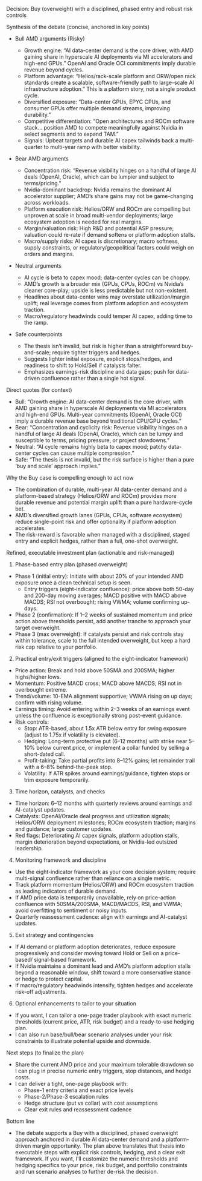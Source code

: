 Decision: Buy (overweight) with a disciplined, phased entry and robust risk controls

Synthesis of the debate (concise, anchored in key points)

- Bull AMD arguments (Risky)
  - Growth engine: “AI data-center demand is the core driver, with AMD gaining share in hyperscale AI deployments via MI accelerators and high-end GPUs.” OpenAI and Oracle OCI commitments imply durable revenue beyond cycles.
  - Platform advantage: “Helios/rack-scale platform and ORW/open rack standards create a scalable, software-friendly path to large-scale AI infrastructure adoption.” This is a platform story, not a single product cycle.
  - Diversified exposure: “Data-center GPUs, EPYC CPUs, and consumer GPUs offer multiple demand streams, improving durability.” 
  - Competitive differentiation: “Open architectures and ROCm software stack… position AMD to compete meaningfully against Nvidia in select segments and to expand TAM.”
  - Signals: Upbeat targets and durable AI capex tailwinds back a multi-quarter to multi-year ramp with better visibility.

- Bear AMD arguments
  - Concentration risk: “Revenue visibility hinges on a handful of large AI deals (OpenAI, Oracle), which can be lumpier and subject to terms/pricing.”
  - Nvidia-dominant backdrop: Nvidia remains the dominant AI accelerator supplier; AMD’s share gains may not be game-changing across workloads.
  - Platform execution risk: Helios/ORW and ROCm are compelling but unproven at scale in broad multi-vendor deployments; large ecosystem adoption is needed for real margins.
  - Margin/valuation risk: High R&D and potential ASP pressure; valuation could re-rate if demand softens or platform adoption stalls.
  - Macro/supply risks: AI capex is discretionary; macro softness, supply constraints, or regulatory/geopolitical factors could weigh on orders and margins.

- Neutral arguments
  - AI cycle is beta to capex mood; data-center cycles can be choppy.
  - AMD’s growth is a broader mix (GPUs, CPUs, ROCm) vs Nvidia’s cleaner core-play; upside is less predictable but not non-existent.
  - Headlines about data-center wins may overstate utilization/margin uplift; real leverage comes from platform adoption and ecosystem traction.
  - Macro/regulatory headwinds could temper AI capex, adding time to the ramp.

- Safe counterpoints
  - The thesis isn’t invalid, but risk is higher than a straightforward buy-and-scale; require tighter triggers and hedges.
  - Suggests lighter initial exposure, explicit stops/hedges, and readiness to shift to Hold/Sell if catalysts falter.
  - Emphasizes earnings-risk discipline and data gaps; push for data-driven confluence rather than a single hot signal.

Direct quotes (for context)
- Bull: “Growth engine: AI data-center demand is the core driver, with AMD gaining share in hyperscale AI deployments via MI accelerators and high-end GPUs. Multi-year commitments (OpenAI, Oracle OCI) imply a durable revenue base beyond traditional CPU/GPU cycles.”
- Bear: “Concentration and cyclicity risk: Revenue visibility hinges on a handful of large AI deals (OpenAI, Oracle), which can be lumpy and susceptible to terms, pricing pressure, or project slowdowns.”
- Neutral: “AI cycle remains highly beta to capex mood; patchy data-center cycles can cause multiple compression.”
- Safe: “The thesis is not invalid, but the risk surface is higher than a pure ‘buy and scale’ approach implies.”

Why the Buy case is compelling enough to act now
- The combination of durable, multi-year AI data-center demand and a platform-based strategy (Helios/ORW and ROCm) provides more durable revenue and potential margin uplift than a pure hardware-cycle bet.
- AMD’s diversified growth lanes (GPUs, CPUs, software ecosystem) reduce single-point risk and offer optionality if platform adoption accelerates.
- The risk-reward is favorable when managed with a disciplined, staged entry and explicit hedges, rather than a full, one-shot overweight.

Refined, executable investment plan (actionable and risk-managed)

1) Phase-based entry plan (phased overweight)
- Phase 1 (initial entry): Initiate with about 20% of your intended AMD exposure once a clean technical setup is seen.
  - Entry triggers (eight-indicator confluence): price above both 50-day and 200-day moving averages; MACD positive with MACD above MACDS; RSI not overbought; rising VWMA; volume confirming up-days.
- Phase 2 (confirmation): If 1–2 weeks of sustained momentum and price action above thresholds persist, add another tranche to approach your target overweight.
- Phase 3 (max overweight): If catalysts persist and risk controls stay within tolerance, scale to the full intended overweight, but keep a hard risk cap relative to your portfolio.

2) Practical entry/exit triggers (aligned to the eight-indicator framework)
- Price action: Break and hold above 50SMA and 200SMA; higher highs/higher lows.
- Momentum: Positive MACD cross; MACD above MACDS; RSI not in overbought extreme.
- Trend/volume: 10-EMA alignment supportive; VWMA rising on up days; confirm with rising volume.
- Earnings timing: Avoid entering within 2–3 weeks of an earnings event unless the confluence is exceptionally strong post-event guidance.
- Risk controls:
  - Stop: ATR-based, about 1.5x ATR below entry for swing exposure (adjust to 1.75x if volatility is elevated).
  - Hedging: Long-term protective put (6–12 months) with strike near 5–10% below current price, or implement a collar funded by selling a short-dated call.
  - Profit-taking: Take partial profits into 8–12% gains; let remainder trail with a 6–8% behind-the-peak stop.
  - Volatility: If ATR spikes around earnings/guidance, tighten stops or trim exposure temporarily.

3) Time horizon, catalysts, and checks
- Time horizon: 6–12 months with quarterly reviews around earnings and AI-catalyst updates.
- Catalysts: OpenAI/Oracle deal progress and utilization signals; Helios/ORW deployment milestones; ROCm ecosystem traction; margins and guidance; large customer updates.
- Red flags: Deteriorating AI capex signals, platform adoption stalls, margin deterioration beyond expectations, or Nvidia-led outsized leadership.

4) Monitoring framework and discipline
- Use the eight-indicator framework as your core decision system; require multi-signal confluence rather than reliance on a single metric.
- Track platform momentum (Helios/ORW) and ROCm ecosystem traction as leading indicators of durable demand.
- If AMD price data is temporarily unavailable, rely on price-action confluence with 50SMA/200SMA, MACD/MACDS, RSI, and VWMA; avoid overfitting to sentiment or noisy inputs.
- Quarterly reassessment cadence: align with earnings and AI-catalyst updates.

5) Exit strategy and contingencies
- If AI demand or platform adoption deteriorates, reduce exposure progressively and consider moving toward Hold or Sell on a price-based/ signal-based framework.
- If Nvidia maintains a dominant lead and AMD’s platform adoption stalls beyond a reasonable window, shift toward a more conservative stance or hedge to protect capital.
- If macro/regulatory headwinds intensify, tighten hedges and accelerate risk-off adjustments.

6) Optional enhancements to tailor to your situation
- If you want, I can tailor a one-page trader playbook with exact numeric thresholds (current price, ATR, risk budget) and a ready-to-use hedging plan.
- I can also run base/bull/bear scenario analyses under your risk constraints to illustrate potential upside and downside.

Next steps (to finalize the plan)
- Share the current AMD price and your maximum tolerable drawdown so I can plug in precise numeric entry triggers, stop distances, and hedge costs.
- I can deliver a tight, one-page playbook with:
  - Phase-1 entry criteria and exact price levels
  - Phase-2/Phase-3 escalation rules
  - Hedge structure (put vs collar) with cost assumptions
  - Clear exit rules and reassessment cadence

Bottom line
- The debate supports a Buy with a disciplined, phased overweight approach anchored in durable AI data-center demand and a platform-driven margin opportunity. The plan above translates that thesis into executable steps with explicit risk controls, hedging, and a clear exit framework. If you want, I’ll customize the numeric thresholds and hedging specifics to your price, risk budget, and portfolio constraints and run scenario analyses to further de-risk the decision.